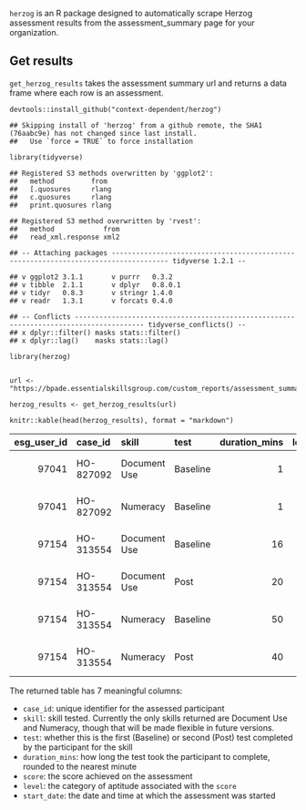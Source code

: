 `herzog` is an R package designed to automatically scrape Herzog
assessment results from the assessment\_summary page for your
organization.

Get results
-----------

`get_herzog_results` takes the assessment summary url and returns a data
frame where each row is an assessment.

    devtools::install_github("context-dependent/herzog")

    ## Skipping install of 'herzog' from a github remote, the SHA1 (76aabc9e) has not changed since last install.
    ##   Use `force = TRUE` to force installation

    library(tidyverse)

    ## Registered S3 methods overwritten by 'ggplot2':
    ##   method         from 
    ##   [.quosures     rlang
    ##   c.quosures     rlang
    ##   print.quosures rlang

    ## Registered S3 method overwritten by 'rvest':
    ##   method            from
    ##   read_xml.response xml2

    ## -- Attaching packages ------------------------------------------------------------------------------------ tidyverse 1.2.1 --

    ## v ggplot2 3.1.1       v purrr   0.3.2  
    ## v tibble  2.1.1       v dplyr   0.8.0.1
    ## v tidyr   0.8.3       v stringr 1.4.0  
    ## v readr   1.3.1       v forcats 0.4.0

    ## -- Conflicts --------------------------------------------------------------------------------------- tidyverse_conflicts() --
    ## x dplyr::filter() masks stats::filter()
    ## x dplyr::lag()    masks stats::lag()

    library(herzog)


    url <- "https://bpade.essentialskillsgroup.com/custom_reports/assessment_summary.php"

    herzog_results <- get_herzog_results(url)

    knitr::kable(head(herzog_results), format = "markdown")

<table>
<thead>
<tr class="header">
<th style="text-align: right;">esg_user_id</th>
<th style="text-align: left;">case_id</th>
<th style="text-align: left;">skill</th>
<th style="text-align: left;">test</th>
<th style="text-align: right;">duration_mins</th>
<th style="text-align: right;">level</th>
<th style="text-align: right;">score</th>
<th style="text-align: left;">start_date</th>
</tr>
</thead>
<tbody>
<tr class="odd">
<td style="text-align: right;">97041</td>
<td style="text-align: left;">HO-827092</td>
<td style="text-align: left;">Document Use</td>
<td style="text-align: left;">Baseline</td>
<td style="text-align: right;">1</td>
<td style="text-align: right;">1</td>
<td style="text-align: right;">0</td>
<td style="text-align: left;">2018-05-11 07:26:51</td>
</tr>
<tr class="even">
<td style="text-align: right;">97041</td>
<td style="text-align: left;">HO-827092</td>
<td style="text-align: left;">Numeracy</td>
<td style="text-align: left;">Baseline</td>
<td style="text-align: right;">1</td>
<td style="text-align: right;">1</td>
<td style="text-align: right;">0</td>
<td style="text-align: left;">2018-05-11 07:30:03</td>
</tr>
<tr class="odd">
<td style="text-align: right;">97154</td>
<td style="text-align: left;">HO-313554</td>
<td style="text-align: left;">Document Use</td>
<td style="text-align: left;">Baseline</td>
<td style="text-align: right;">16</td>
<td style="text-align: right;">2</td>
<td style="text-align: right;">263</td>
<td style="text-align: left;">2018-05-14 09:15:56</td>
</tr>
<tr class="even">
<td style="text-align: right;">97154</td>
<td style="text-align: left;">HO-313554</td>
<td style="text-align: left;">Document Use</td>
<td style="text-align: left;">Post</td>
<td style="text-align: right;">20</td>
<td style="text-align: right;">2</td>
<td style="text-align: right;">249</td>
<td style="text-align: left;">2018-06-18 07:20:36</td>
</tr>
<tr class="odd">
<td style="text-align: right;">97154</td>
<td style="text-align: left;">HO-313554</td>
<td style="text-align: left;">Numeracy</td>
<td style="text-align: left;">Baseline</td>
<td style="text-align: right;">50</td>
<td style="text-align: right;">1</td>
<td style="text-align: right;">191</td>
<td style="text-align: left;">2018-05-14 09:38:23</td>
</tr>
<tr class="even">
<td style="text-align: right;">97154</td>
<td style="text-align: left;">HO-313554</td>
<td style="text-align: left;">Numeracy</td>
<td style="text-align: left;">Post</td>
<td style="text-align: right;">40</td>
<td style="text-align: right;">1</td>
<td style="text-align: right;">216</td>
<td style="text-align: left;">2018-06-18 07:50:20</td>
</tr>
</tbody>
</table>

The returned table has 7 meaningful columns:

-   `case_id`: unique identifier for the assessed participant
-   `skill`: skill tested. Currently the only skills returned are
    Document Use and Numeracy, though that will be made flexible in
    future versions.
-   `test`: whether this is the first (Baseline) or second (Post) test
    completed by the participant for the skill
-   `duration_mins`: how long the test took the participant to complete,
    rounded to the nearest minute
-   `score`: the score achieved on the assessment
-   `level`: the category of aptitude associated with the `score`
-   `start_date`: the date and time at which the assessment was started
